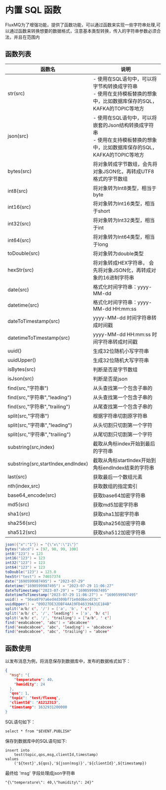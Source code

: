 # 内置 SQL 函数
FluxMQ为了增强功能，提供了函数功能，可以通过函数来实现一些字符串处理,可以通过函数来转换想要的数据格式，注意基本类型转换，传入的字符串参数必须合法，并且在范围内

## 函数列表
| **函数名**                            | **说明**                                                                         |
|------------------------------------|--------------------------------------------------------------------------------|
| str(src)                           | - 使用在SQL语句中，可以将字节构转换成字符串<br />- 使用在支持模板替换的想象中，比如数据库保存的SQL，KAFKA的TOPIC等地方       |
| json(src)                          | - 使用在SQL语句中，可以将嵌套的Json结构转换成字符串<br />- 使用在支持模板替换的想象中，比如数据库保存的SQL，KAFKA的TOPIC等地方 |
| bytes(src)                         | 将对象转成字节数组，会先将对象JSON化，再转成UTF8格式的字节数组                                            |
| int8(src)                          | 将对象转为Int8类型，相当于byte                                                            |
| int16(src)                         | 将对象转为Int16类型，相当于short                                                          |
| int32(src)                         | 将对象转为Int32类型，相当于int                                                            |
| int64(src)                         | 将对象转为Int64类型，相当于long                                                           |
| toDouble(src)                      | 将对象转为double类型                                                                  |
| hexStr(src)                        | 将对象转成HEX字符串， 会先将对象JSON化，再转成对象的16进制字符串                                          |
| date(src)                          | 格式化时间字符串：yyyy-MM-dd                                                            |
| datetime(src)                      | 格式化时间字符串：yyyy-MM-dd HH:mm:ss                                                   |
| dateToTimestamp(src)               | yyyy-MM-dd 时间字符串转成时间戳                                                          |
| datetimeToTimestamp(src)           | yyyy-MM-dd HH:mm:ss 时间字符串转成时间戳                                                 |
| uuid()                             | 生成32位随机小写字符串                                                                   |
| uuidUpper()                        | 生成32位随机大写字符串                                                                   |
| isBytes(src)                       | 判断是否是字节数组                                                                      |
| isJson(src)                        | 判断是否是json                                                                      |
| find(src,"字符串")                    | 从头查找第一个包含子串的                                                                   |
| find(src,"字符串","leading")          | 从头查找第一个包含子串的                                                                   |
| find(src,"字符串","trailing")         | 从尾查找第一个包含子串的                                                                   |
| split(src,"字符串")                   | 根据字符串切割原字符串                                                                    |
| split(src,"字符串","leading")         | 从头切割只切割第一个字符                                                                   |
| split(src,"字符串","trailing")        | 从尾切割只切割第一个字符                                                                   |
| substring(src,index)               | 截取从角标index开始到最后的字符串                                                            |
| substring(src,startIndex,endIndex) | 截取从角标startIndex开始到角标endIndex结束的字符串                                             |
| last(src)                          | 获取最后一个数组元素                                                                     |
| nth(index,src)                     | 获取数组的指定索引                                                                      |
| base64_encode(src)                 | 获取base64加密字符串                                                                  |
| md5(src)                           | 获取md5加密字符串                                                                     |
| sha1(src)                          | 获取sha1加密字符串                                                                    |
| sha256(src)                        | 获取sha256加密字符串                                                                  |
| sha512(src)                        | 获取sha512加密字符串                                                                  |

```java
json({"x":"1"}) = "{\"x\":\"1\"}"
bytes("abcd") = [97, 98, 99, 100]
int8("123") = 123
int16("123") = 123
int32("123") = 123
int64("123") = 123
toDouble("123") = 123.0
hexStr("test") = 74657374
date("1690599987495") = "2023-07-29"
datetime("1690599987495") = "2023-07-29 11:06:27"
dateToTimestamp("2023-07-29") = "1690599987495"
datetimeToTimestamp("2023-07-29 11:06:27") = "1690599987495"
uuid() = "56ea0797a6ed4d309bf71e0dd6ecd73c"
uuidUpper() = "09D27DE32DBF4AA19FD46339A31E184B"
split('a/b/ c', '/') = ['a', 'b', ' c']
split('a/b/ c', '/', 'leading') = ['a', 'b/ c']
split('a/b/ c', '/', 'trailing') = ['a/b', ' c']
find('eeabcabcee', 'abc') = 'abcabcee'
find('eeabcabcee', 'abc', 'leading') = 'abcabcee'
find('eeabcabcee', 'abc', 'trailing') = 'abcee' 
```
<a name="OGC3L"></a>
## 函数使用
以发布消息为例，将消息保存到数据库中，发布的数据格式如下：
```json
{
  "msg": "{
    "temperature": 40，
    "humidity": 24
  },
  "qos": 1,
  "topic": "test/fluxmq",
  "clientId": "A1212313",
  "timestamp": 1632931200000
}
```
SQL语句如下：
```plsql
select * from "$EVENT.PUBLISH"
```
保存到数据库中的SQL语句如下:
```plsql
insert into 
	test(topic,qos,msg,clientId,timestamp) 
values
	('${test}',${qos},'${json(msg)}','${clientId}',${timestamp})
```
最终给 'msg' 字段处理成json字符串
```
"{\"temperature\": 40,\"humidity\": 24}"
```